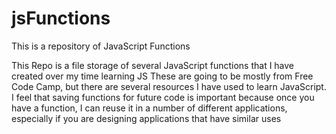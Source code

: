 # jsFunctions
This is a repository of JavaScript Functions 

This Repo is a file storage of several JavaScript functions that I have created over my time learning JS
These are going to be mostly from Free Code Camp, but there are several resources I have used to 
learn JavaScript.
I feel that saving functions for future code is important because once you have a function, I can reuse it
in a number of different applications, especially if you are designing applications that have similar
uses
